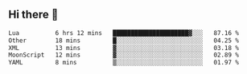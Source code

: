 ## Hi there 👋
<!--START_SECTION:waka-->

```txt
Lua          6 hrs 12 mins   █████████████████████▓░░░   87.16 %
Other        18 mins         █░░░░░░░░░░░░░░░░░░░░░░░░   04.25 %
XML          13 mins         ▓░░░░░░░░░░░░░░░░░░░░░░░░   03.18 %
MoonScript   12 mins         ▓░░░░░░░░░░░░░░░░░░░░░░░░   02.89 %
YAML         8 mins          ▒░░░░░░░░░░░░░░░░░░░░░░░░   01.97 %
```

<!--END_SECTION:waka-->
